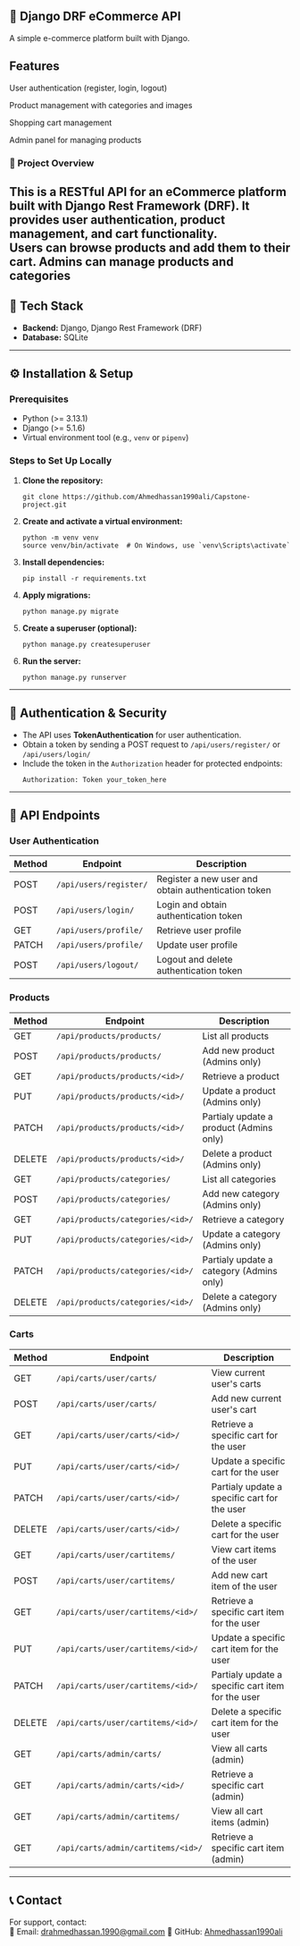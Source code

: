 ## 🛒 Django DRF eCommerce API

A simple e-commerce platform built with Django.

## Features
User authentication (register, login, logout)

Product management with categories and images

Shopping cart management

Admin panel for managing products


### 📌 Project Overview  
This is a RESTful API for an eCommerce platform built with Django Rest Framework (DRF).
 It provides user authentication, product management, and cart functionality.  
 Users can browse products and add them to their cart.
 Admins can manage products and categories
---

## 🚀 Tech Stack  
- **Backend:** Django, Django Rest Framework (DRF)  
- **Database:** SQLite  

---------------------------------------------------------------------------------

## ⚙️ Installation & Setup  

### Prerequisites  
- Python (>= 3.13.1)  
- Django (>= 5.1.6)  
- Virtual environment tool (e.g., `venv` or `pipenv`)  

### Steps to Set Up Locally  

1. **Clone the repository:**  
   ```
   git clone https://github.com/Ahmedhassan1990ali/Capstone-project.git
   ```

2. **Create and activate a virtual environment:**  
   ```
   python -m venv venv  
   source venv/bin/activate  # On Windows, use `venv\Scripts\activate`
   ```

3. **Install dependencies:**  
   ```
   pip install -r requirements.txt
   ```

4. **Apply migrations:**  
   ```
   python manage.py migrate
   ```

5. **Create a superuser (optional):**  
   ```
   python manage.py createsuperuser
   ```

6. **Run the server:**  
   ```
   python manage.py runserver
   ```

---------------------------------------------------------------------------------

## 🔐 Authentication & Security  

- The API uses **TokenAuthentication** for user authentication.  
- Obtain a token by sending a POST request to `/api/users/register/` or `/api/users/login/`
- Include the token in the `Authorization` header for protected endpoints:  
  ```
  Authorization: Token your_token_here
  ```

---------------------------------------------------------------------------------

## 📌 API Endpoints  

### **User Authentication**  
| Method | Endpoint               | Description                                         |
|--------|------------------------|-----------------------------------------------------|
| POST   | `/api/users/register/` | Register a new user and obtain authentication token |
| POST   | `/api/users/login/`    | Login and obtain authentication token               |
| GET    | `/api/users/profile/`  | Retrieve user profile                               |
| PATCH  | `/api/users/profile/`  | Update user profile                                |
| POST   | `/api/users/logout/`   | Logout and delete authentication token              |

### **Products**  
| Method | Endpoint                          | Description                              |
|--------|-----------------------------------|------------------------------------------|
| GET    | `/api/products/products/`         | List all products                        |
| POST   | `/api/products/products/`         | Add new product (Admins only)            |
| GET    | `/api/products/products/<id>/`    | Retrieve a product                       |
| PUT    | `/api/products/products/<id>/`    | Update a product (Admins only)           |
| PATCH  | `/api/products/products/<id>/`    | Partialy update a product (Admins only)  |
| DELETE | `/api/products/products/<id>/`    | Delete a product (Admins only)          |
| GET    | `/api/products/categories/`       | List all categories                      |
| POST   | `/api/products/categories/`       | Add new category (Admins only)           |
| GET    | `/api/products/categories/<id>/`  | Retrieve a category                      |
| PUT    | `/api/products/categories/<id>/`  | Update a category (Admins only)          |
| PATCH  | `/api/products/categories/<id>/`  | Partialy update a category (Admins only) |
| DELETE | `/api/products/categories/<id>/`  | Delete a category (Admins only)         |

### **Carts**  
| Method | Endpoint                          | Description                                      |
|--------|-----------------------------------|--------------------------------------------------|
| GET    | `/api/carts/user/carts/`          | View current user's carts                        |
| POST   | `/api/carts/user/carts/`          | Add new current user's cart                      |
| GET    | `/api/carts/user/carts/<id>/`     | Retrieve a specific cart for the user            |
| PUT    | `/api/carts/user/carts/<id>/`     | Update a specific cart for the user              |
| PATCH  | `/api/carts/user/carts/<id>/`     | Partialy update a specific cart for the user     |
| DELETE | `/api/carts/user/carts/<id>/`     | Delete a specific cart for the user              |
| GET    | `/api/carts/user/cartitems/`      | View cart items of the user                      |
| POST   | `/api/carts/user/cartitems/`      | Add new cart item of the user                    |
| GET    | `/api/carts/user/cartitems/<id>/` | Retrieve a specific cart item for the user       |
| PUT    | `/api/carts/user/cartitems/<id>/` | Update a specific cart item for the user         |
| PATCH  | `/api/carts/user/cartitems/<id>/` | Partialy update a specific cart item for the user|
| DELETE | `/api/carts/user/cartitems/<id>/` | Delete a specific cart item for the user         |
| GET    | `/api/carts/admin/carts/`         | View all carts (admin)                           |
| GET    | `/api/carts/admin/carts/<id>/`    | Retrieve a specific cart (admin)                 |
| GET    | `/api/carts/admin/cartitems/`     | View all cart items (admin)                      |
| GET    | `/api/carts/admin/cartitems/<id>/`| Retrieve a specific cart item (admin)            |


---------------------------------------------------------------------------------

## 📞 Contact  
For support, contact:  
💎 Email: drahmedhassan.1990@gmail.com 
🐙 GitHub: [Ahmedhassan1990ali](https://github.com/Ahmedhassan1990ali)  
